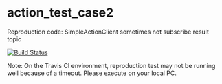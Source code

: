 # action_test_case2
Reproduction code: SimpleActionClient sometimes not subscribe result topic

[![Build Status](https://travis-ci.org/k-sawa/action_test_case2.svg?branch=master)](https://travis-ci.org/k-sawa/action_test_case2)

Note: On the Travis CI environment, reproduction test may not be running well because of a timeout. Please execute on your local PC.
